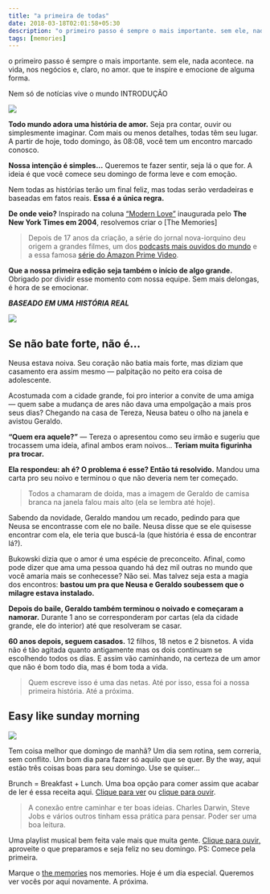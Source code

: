 ```yaml
---
title: "a primeira de todas"
date: 2018-03-18T02:01:58+05:30
description: "o primeiro passo é sempre o mais importante. sem ele, nada acontece. na vida, nos negócios e, claro, no amor."
tags: [memories]
---
```



o primeiro passo é sempre o mais importante. sem ele, nada acontece. na vida, nos negócios e, claro, no amor. que te inspire e emocione de alguma forma.

Nem só de notícias vive o mundo
INTRODUÇÃO

![](https://i1.wp.com/m1.quebecormedia.com/emp/cl_prod/canadian_living-_-91722954818301b6a13bce7396c4a45586325a5f-_-Heart1453925015.jpg?resize=800,450)

**Todo mundo adora uma história de amor.** Seja pra contar, ouvir ou simplesmente imaginar. Com mais ou menos detalhes, todas têm seu lugar. A partir de hoje, todo domingo, às 08:08, você tem um encontro marcado conosco.

**Nossa intenção é simples…** Queremos te fazer sentir, seja lá o que for. A ideia é que você comece seu domingo de forma leve e com emoção.

Nem todas as histórias terão um final feliz, mas todas serão verdadeiras e baseadas em fatos reais. **Essa é a única regra.**

**De onde veio?** Inspirado na coluna [“Modern Love”](https://www.nytimes.com/column/modern-love) inaugurada pelo **The New York Times em 2004**, resolvemos criar o [The Memories]

> Depois de 17 anos da criação, a série do jornal nova-iorquino deu origem a grandes filmes, um dos [podcasts mais ouvidos do  mundo](https://www.nytimes.com/column/modern-love-podcast) e a essa famosa [série do Amazon Prime Video](https://youtu.be/yrN8zKewtkU).

**Que a nossa primeira edição seja também o início de algo grande.** Obrigado por dividir esse momento com nossa equipe. Sem mais delongas, é hora de se emocionar.

***BASEADO EM UMA HISTÓRIA REAL***

![](https://i1.wp.com/miro.medium.com/max/1100/1*jU-SQzT6zHfpcAEXv83D-w.png?resize=800,450)

## Se não bate forte, não é…
Neusa estava noiva. Seu coração não batia mais forte, mas diziam que casamento era assim mesmo — palpitação no peito era coisa de adolescente.

Acostumada com a cidade grande, foi pro interior a convite de uma amiga — quem sabe a mudança de ares não dava uma empolgação a mais pros seus dias? Chegando na casa de Tereza, Neusa bateu o olho na janela e avistou Geraldo.

**“Quem era aquele?”** — Tereza o apresentou como seu irmão e sugeriu que trocassem uma ideia, afinal ambos eram noivos… **Teriam muita figurinha pra trocar.**

**Ela respondeu: ah é? O problema é esse? Então tá resolvido.** Mandou uma carta pro seu noivo e terminou o que não deveria nem ter começado.

> Todos a chamaram de doida, mas a imagem de Geraldo de camisa branca na janela falou mais alto (ela se lembra até hoje).

Sabendo da novidade, Geraldo mandou um recado, pedindo para que Neusa se encontrasse com ele no baile. Neusa disse que se ele quisesse encontrar com ela, ele teria que buscá-la (que história é essa de encontrar lá?).

Bukowski dizia que o amor é uma espécie de preconceito. Afinal, como pode dizer que ama uma pessoa quando há dez mil outras no mundo que você amaria mais se conhecesse? Não sei. Mas talvez seja esta a magia dos encontros: **bastou um pra que Neusa e Geraldo soubessem que o milagre estava instalado.**

**Depois do baile, Geraldo também terminou o noivado e começaram a namorar.** Durante 1 ano se corresponderam por cartas (ela da cidade grande, ele do interior) até que resolveram se casar.

**60 anos depois, seguem casados.**  12 filhos, 18 netos e 2 bisnetos. A vida não é tão agitada quanto antigamente mas os dois continuam se escolhendo todos os dias. E assim vão caminhando, na certeza de um amor que não é bom todo dia, mas é bom toda a vida.

> Quem escreve isso é uma das netas. Até por isso, essa foi a nossa primeira história. Até a próxima.

## Easy like sunday morning

![](https://i1.wp.com/st2.depositphotos.com/2252541/6279/i/950/depositphotos_62790683-stock-photo-breakfast-with-bacon-eggs-pancakes.jpg?resize=800,450)

Tem coisa melhor que domingo de manhã? Um dia sem rotina, sem correria, sem conflito. Um bom dia para fazer só aquilo que se quer. By the way, aqui estão três coisas boas para seu domingo. Use se quiser…

Brunch = Breakfast + Lunch. Uma boa opção para comer assim que acabar de ler é essa receita aqui. [Clique para ver](https://www.facebook.com/FoodNetworkBR/videos/841733052677378/) ou [clique para ouvir](https://open.spotify.com/playlist/0DbDNfgIHY6nvtzOakCU5l?si=c3ce454ffdfd42aa&nd=1).

> A conexão entre caminhar e ter boas ideias. Charles Darwin, Steve Jobs e vários outros tinham essa prática para pensar. Poder ser uma boa leitura.

Uma playlist musical bem feita vale mais que muita gente. [Clique para ouvir,](https://open.spotify.com/playlist/0DbDNfgIHY6nvtzOakCU5l) aproveite o que preparamos e seja feliz no seu domingo. PS: Comece pela primeira.

Marque o [the memories](https://t.me/the_memoriesx) nos memories. Hoje é um dia especial. Queremos ver vocês por aqui novamente.
A próxima.
